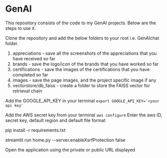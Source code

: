 # GenAI
This repository consists of the code to my GenAI projects. Below are the steps to use it.

Clone the repository and add the below folders to your root i.e. GenAIchat folder.
1. appreciations - save all the screenshots of the appreciations that you have received so far
2. brands - save the logo/icon of the brands that you have worked so far
3. certifications - save the images of the certifications that you have completed so far
4. images - save the page images, and the project specific image if any
5. vectorstore/db_faiss - create a folder to store the FAISS vector for retrieval chain

Add the GOOGLE_API_KEY in your terminal
```export GOOGLE_API_KEY='<your api key'```

Add the AWS secret key from your terminal
```aws configure```
Enter the aws ID, secret key, default region and default file format

pip install -r requirements.txt

streamlit run home.py --server.enableXsrfProtection false

Open the application using the private or public URL displayed
